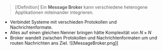 >[!Definition]
>Ein **Message Broker** kann verschiedene heterogene Applikationen miteinander integrieren.

- Verbindet Systeme mit verschieden Protokollen und Nachrichtenformate.
- Alles auf einen gleichen Nenner bringen hätte Komplexität von $N\times N$
- Broker wandelt zwischen Protokollen und Nachrichtenformaten um und routen Nachrichten ans Ziel.
![[MessageBroker.png]]